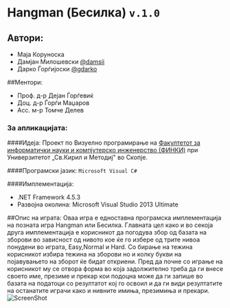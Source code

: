 # Hangman (Бесилка) ```v.1.0```
## Автори:
* Маја Коруноска
* Дамјан Милошевски [@damsii](https://github.com/damsii)
* Дарко Ѓорѓијоски [@gdarko]( https://github.com/gdarko)

##Ментори:
* Проф. д-р Дејан Ѓорѓевиќ
* Доц. д-р Ѓорѓи Маџаров
* Асс. м-р Томче Делев

### За апликацијата:
####Идеја:
 Проект по Визуeлно програмирање на [Факултетот за информатички науки и компјутерско инженерство (ФИНКИ)](http://www.finki.ukim.mk/mk/home) при Универзитeтот „Св.Кирил и Методиј" во Скопје.
 
####Програмски јазик: 
```Microsoft Visual C# ```
 
####Имплементација:
* .NET Framework 4.5.3
* Развојна околина: Microsoft Visual Studio 2013 Ultimate

##Опис на играта:
Оваа игра е едноставна програмска имплементација на позната игра Hangman или Бесилка. 
Главната цел како и во секоја друга имплементација е корисникот да погодува збор од базата на зборови во зависност од нивото кое ќе го избере од трите нивоа понудени во играта, Easy,Normal и Hard. Со бирање на тежина корисникот избира тежина на зборови но и колку букви на појавувањето на зборот ќе бидат откриени. Пред да почне со играње на корисникот му се отвора форма во која задолжително треба да ги внесе своето име, презиме и прекар кои подоцна може да ги запише во базата на податоци со резултатот кој го освоил и да ги види резултатите на останатите играчи како и нивните имиња, презимиња и прекари.
![ScreenShot](https://www.dropbox.com/s/rjqaz4q3a0txelc/new_game.jpg?dl=0)
